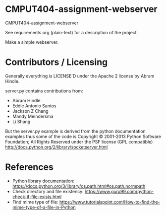 CMPUT404-assignment-webserver
=============================

CMPUT404-assignment-webserver

See requirements.org (plain-text) for a description of the project.

Make a simple webserver.

Contributors / Licensing
========================

Generally everything is LICENSE'D under the Apache 2 license by Abram Hindle.

server.py contains contributions from:

* Abram Hindle
* Eddie Antonio Santos
* Jackson Z Chang
* Mandy Meindersma 
* Li Shang

But the server.py example is derived from the python documentation
examples thus some of the code is Copyright © 2001-2013 Python
Software Foundation; All Rights Reserved under the PSF license (GPL
compatible) http://docs.python.org/2/library/socketserver.html

References
==========

- Python library documentation: https://docs.python.org/3/library/os.path.html#os.path.normpath
- Check directory and file existency: https://www.guru99.com/python-check-if-file-exists.html
- Find mime type of file: https://www.tutorialspoint.com/How-to-find-the-mime-type-of-a-file-in-Python
